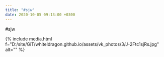 ```yaml
---
title: "#sjw"
date: 2020-10-05 09:13:00 +0300
---
```


#sjw

{% include media.html f="D:/site/GiT/whiteldragon.github.io/assets/vk_photos/3/J-2Ftc1sjRs.jpg" alt="" %}
